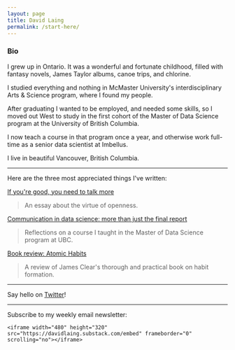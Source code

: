 ```yaml
---
layout: page
title: David Laing
permalink: /start-here/
---
```


### Bio

I grew up in Ontario. It was a wonderful and fortunate childhood, filled with fantasy novels, James Taylor albums, canoe trips, and chlorine.

I studied everything and nothing in McMaster University's interdisciplinary Arts & Science program, where I found my people.

After graduating I wanted to be employed, and needed some skills, so I moved out West to study in the first cohort of the Master of Data Science program at the University of British Columbia.

I now teach a course in that program once a year, and otherwise work full-time as a senior data scientist at Imbellus.

I live in beautiful Vancouver, British Columbia.

-------------------------

Here are the three most appreciated things I've written:

[If you're good, you need to talk more](https://davidklaing.com/blog/2019/07/09/talk-more.html)

> An essay about the virtue of openness.

[Communication in data science: more than just the final report](https://davidklaing.com/blog/2017/11/10/communication-in-data-science.html)

> Reflections on a course I taught in the Master of Data Science program at UBC.

[Book review: Atomic Habits](https://davidklaing.com/blog/books/2019/01/14/atomic-habits.html)

> A review of James Clear's thorough and practical book on habit formation.

---------------------------

Say hello on [Twitter](https://twitter.com/davidklaing)!

______

Subscribe to my weekly email newsletter:

```
<iframe width="480" height="320" src="https://davidlaing.substack.com/embed" frameborder="0" scrolling="no"></iframe>
```